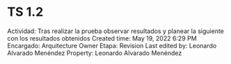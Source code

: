 # TS 1.2

Actividad: Tras realizar la prueba observar resultados y planear la siguiente con los resultados obtenidos
Created time: May 19, 2022 6:29 PM
Encargado: Arquitecture Owner
Etapa: Revision
Last edited by: Leonardo Alvarado Menéndez
Property: Leonardo Alvarado Menéndez